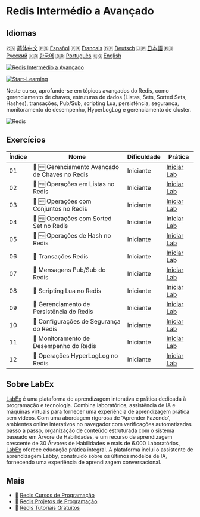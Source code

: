 # Redis Intermédio a Avançado

## Idiomas

🇨🇳 [简体中文](README_zh.md) 🇪🇸 [Español](README_es.md) 🇫🇷 [Français](README_fr.md) 🇩🇪 [Deutsch](README_de.md) 🇯🇵 [日本語](README_ja.md) 🇷🇺 [Русский](README_ru.md) 🇰🇷 [한국어](README_ko.md) 🇧🇷 [Português](README_pt.md) 🇺🇸 [English](README.md) 

[![Redis Intermédio a Avançado](https://cover-creator.labex.io/redis-intermediate-to-advanced.png?lang=pt)](https://labex.io/pt/courses/redis-intermediate-to-advanced)

[![Start-Learning](https://img.shields.io/badge/Start-Learning-whitesmoke?style=for-the-badge)](https://labex.io/pt/courses/redis-intermediate-to-advanced)

Neste curso, aprofunde-se em tópicos avançados do Redis, como gerenciamento de chaves, estruturas de dados (Listas, Sets, Sorted Sets, Hashes), transações, Pub/Sub, scripting Lua, persistência, segurança, monitoramento de desempenho, HyperLogLog e gerenciamento de cluster.

![Redis](https://img.shields.io/badge/Redis-whitesmoke?style=for-the-badge&logo=redis)


## Exercícios

|   Índice | Nome                                            | Dificuldade   | Prática                                                                                                                                             |
|----------|-------------------------------------------------|---------------|-----------------------------------------------------------------------------------------------------------------------------------------------------|
|       01 | 🧩 🆓 Gerenciamento Avançado de Chaves no Redis | Iniciante     | <a target='_blank' href='https://labex.io/pt/labs/redis-redis-advanced-key-management-552094?course=redis-intermediate-to-advanced'>Iniciar Lab</a> |
|       02 | 🧩 🆓 Operações em Listas no Redis              | Iniciante     | <a target='_blank' href='https://labex.io/pt/labs/redis-redis-list-operations-552098?course=redis-intermediate-to-advanced'>Iniciar Lab</a>         |
|       03 | 🧩 🆓 Operações com Conjuntos no Redis          | Iniciante     | <a target='_blank' href='https://labex.io/pt/labs/redis-redis-set-operations-552104?course=redis-intermediate-to-advanced'>Iniciar Lab</a>          |
|       04 | 🧩 🆓 Operações com Sorted Set no Redis         | Iniciante     | <a target='_blank' href='https://labex.io/pt/labs/redis-redis-sorted-set-operations-552105?course=redis-intermediate-to-advanced'>Iniciar Lab</a>   |
|       05 | 🧩 🆓 Operações de Hash no Redis                | Iniciante     | <a target='_blank' href='https://labex.io/pt/labs/redis-redis-hash-operations-552096?course=redis-intermediate-to-advanced'>Iniciar Lab</a>         |
|       06 | 🧩  Transações Redis                            | Iniciante     | <a target='_blank' href='https://labex.io/pt/labs/redis-redis-transactions-552106?course=redis-intermediate-to-advanced'>Iniciar Lab</a>            |
|       07 | 🧩  Mensagens Pub/Sub do Redis                  | Iniciante     | <a target='_blank' href='https://labex.io/pt/labs/redis-redis-pub-sub-messaging-552102?course=redis-intermediate-to-advanced'>Iniciar Lab</a>       |
|       08 | 🧩  Scripting Lua no Redis                      | Iniciante     | <a target='_blank' href='https://labex.io/pt/labs/redis-redis-lua-scripting-552099?course=redis-intermediate-to-advanced'>Iniciar Lab</a>           |
|       09 | 🧩  Gerenciamento de Persistência do Redis      | Iniciante     | <a target='_blank' href='https://labex.io/pt/labs/redis-redis-persistence-management-552101?course=redis-intermediate-to-advanced'>Iniciar Lab</a>  |
|       10 | 🧩  Configurações de Segurança do Redis         | Iniciante     | <a target='_blank' href='https://labex.io/pt/labs/redis-redis-security-settings-552103?course=redis-intermediate-to-advanced'>Iniciar Lab</a>       |
|       11 | 🧩  Monitoramento de Desempenho do Redis        | Iniciante     | <a target='_blank' href='https://labex.io/pt/labs/redis-redis-performance-monitoring-552100?course=redis-intermediate-to-advanced'>Iniciar Lab</a>  |
|       12 | 🧩  Operações HyperLogLog no Redis              | Iniciante     | <a target='_blank' href='https://labex.io/pt/labs/redis-redis-hyperloglog-operations-552097?course=redis-intermediate-to-advanced'>Iniciar Lab</a>  |

## Sobre LabEx

[LabEx](https://labex.io) é uma plataforma de aprendizagem interativa e prática dedicada à programação e tecnologia. Combina laboratórios, assistência de IA e máquinas virtuais para fornecer uma experiência de aprendizagem prática sem vídeos. Com uma abordagem rigorosa de 'Aprender Fazendo', ambientes online interativos no navegador com verificações automatizadas passo a passo, organização de conteúdo estruturada com o sistema baseado em Árvore de Habilidades, e um recurso de aprendizagem crescente de 30 Árvores de Habilidades e mais de 6.000 Laboratórios, [LabEx](https://labex.io) oferece educação prática integral. A plataforma inclui o assistente de aprendizagem Labby, construído sobre os últimos modelos de IA, fornecendo uma experiência de aprendizagem conversacional.

## Mais

- 🔗 [Redis Cursos de Programação](https://github.com/labex-labs/awesome-programming-courses)
- 🔗 [Redis Projetos de Programação](https://github.com/labex-labs/awesome-programming-projects)
- 🔗 [Redis Tutoriais Gratuitos](https://github.com/labex-labs/redis-free-tutorials)

